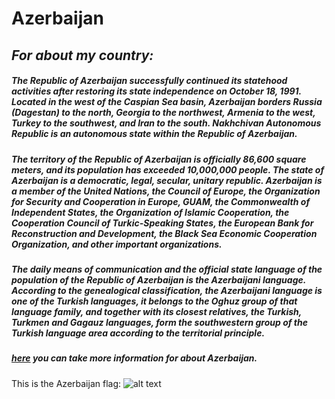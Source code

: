 # **Azerbaijan**
## _For about my country:_
##### The Republic of Azerbaijan successfully continued its statehood activities after restoring its state independence on October 18, 1991. Located in the west of the Caspian Sea basin, Azerbaijan borders Russia (Dagestan) to the north, Georgia to the northwest, Armenia to the west, Turkey to the southwest, and Iran to the south. Nakhchivan Autonomous Republic is an autonomous state within the Republic of Azerbaijan.

##### The territory of the Republic of Azerbaijan is officially 86,600 square meters, and its population has exceeded 10,000,000 people. The state of Azerbaijan is a democratic, legal, secular, unitary republic. Azerbaijan is a member of the United Nations, the Council of Europe, the Organization for Security and Cooperation in Europe, GUAM, the Commonwealth of Independent States, the Organization of Islamic Cooperation, the Cooperation Council of Turkic-Speaking States, the European Bank for Reconstruction and Development, the Black Sea Economic Cooperation Organization, and other important organizations.
##### The daily means of communication and the official state language of the population of the Republic of Azerbaijan is the Azerbaijani language. According to the genealogical classification, the Azerbaijani language is one of the Turkish languages, it belongs to the Oghuz group of that language family, and together with its closest relatives, the Turkish, Turkmen and Gagauz languages, form the southwestern group of the Turkish language area according to the territorial principle.
##### [here](https://en.wikipedia.org/wiki/History_of_Azerbaijan) you can take more information for about Azerbaijan.
This is the Azerbaijan flag:
![alt text](https://i.makeagif.com/media/5-28-2016/1WhACZ.gif "Logo Title Text 1")
